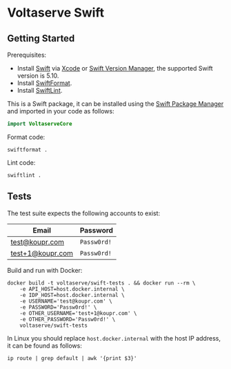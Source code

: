 # Voltaserve Swift

## Getting Started

Prerequisites:

- Install [Swift](https://www.swift.org/) via [Xcode](https://developer.apple.com/xcode/) or [Swift Version Manager](https://github.com/kylef/swiftenv), the supported Swift version is 5.10.
- Install [SwiftFormat](https://github.com/nicklockwood/SwiftFormat).
- Install [SwiftLint](https://github.com/realm/SwiftLint).

This is a Swift package, it can be installed using the [Swift Package Manager](https://www.swift.org/documentation/package-manager/) and imported in your code as follows:

```swift
import VoltaserveCore
```

Format code:

```shell
swiftformat .
```

Lint code:

```shell
swiftlint .
```

## Tests

The test suite expects the following accounts to exist:

| Email            | Password    |
| ---------------- | ----------- |
| test@koupr.com   | `Passw0rd!` |
| test+1@koupr.com | `Passw0rd!` |

Build and run with Docker:

```shell
docker build -t voltaserve/swift-tests . && docker run --rm \
    -e API_HOST=host.docker.internal \
    -e IDP_HOST=host.docker.internal \
    -e USERNAME='test@koupr.com' \
    -e PASSWORD='Passw0rd!' \
    -e OTHER_USERNAME='test+1@koupr.com' \
    -e OTHER_PASSWORD='Passw0rd!' \
    voltaserve/swift-tests
```

In Linux you should replace `host.docker.internal` with the host IP address, it can be found as follows:

```shell
ip route | grep default | awk '{print $3}'
```
